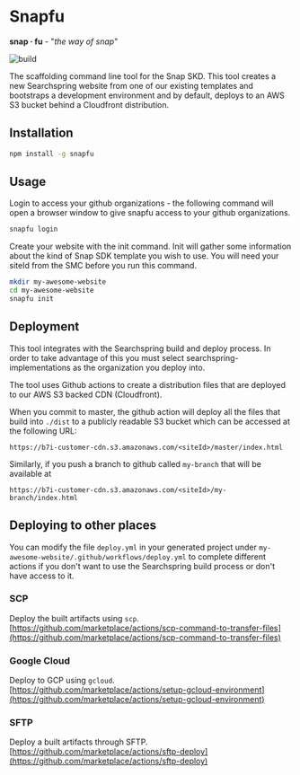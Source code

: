 # Snapfu

**snap · fu** - "_the way of snap_"

![build](https://github.com/searchspring/snapfu/workflows/build/badge.svg?branch=master)

The scaffolding command line tool for the Snap SKD. This tool creates a new Searchspring website from one of our existing templates and bootstraps a development environment and by default, deploys to an AWS S3 bucket behind a Cloudfront distribution.

## Installation

```bash
npm install -g snapfu
```

## Usage

Login to access your github organizations - the following command will open a browser window
to give snapfu access to your github organizations.

```bash
snapfu login
```

Create your website with the init command. Init will gather some information about the kind
of Snap SDK template you wish to use. You will need your siteId from the SMC before you run this command.

```bash
mkdir my-awesome-website
cd my-awesome-website
snapfu init
```

## Deployment

This tool integrates with the Searchspring build and deploy process. In order to take advantage of this you must select searchspring-implementations as the organization you deploy into.

The tool uses Github actions to create a distribution files that are deployed to our AWS S3 backed CDN (Cloudfront).

When you commit to master, the github action will deploy all the files that build into `./dist` to a publicly readable S3 bucket which can be accessed at the following URL:

```
https://b7i-customer-cdn.s3.amazonaws.com/<siteId>/master/index.html
```

Similarly, if you push a branch to github called `my-branch` that will be available at

```
https://b7i-customer-cdn.s3.amazonaws.com/<siteId>/my-branch/index.html
```

## Deploying to other places

You can modify the file `deploy.yml` in your generated project under `my-awesome-website/.github/workflows/deploy.yml`
to complete different actions if you don't want to use the Searchspring build process or
don't have access to it.

### SCP

Deploy the built artifacts using `scp`. [https://github.com/marketplace/actions/scp-command-to-transfer-files](https://github.com/marketplace/actions/scp-command-to-transfer-files)

### Google Cloud

Deploy to GCP using `gcloud`. [https://github.com/marketplace/actions/setup-gcloud-environment](https://github.com/marketplace/actions/setup-gcloud-environment)

### SFTP

Deploy a built artifacts through SFTP. [https://github.com/marketplace/actions/sftp-deploy](https://github.com/marketplace/actions/sftp-deploy)
